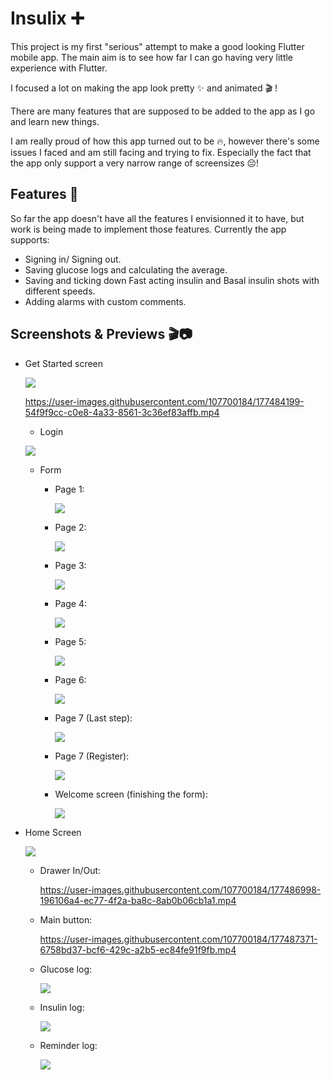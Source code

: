 # Insulix ➕

This project is my first "serious" attempt to make a good looking Flutter mobile app. The main aim is to see how far I can go having very little experience with Flutter.

I focused a lot on making the app look pretty ✨ and animated 🎬 !

There are many features that are supposed to be added to the app as I go and learn new things.

I am really proud of how this app turned out to be 🔥, however there's some issues I faced and am still facing and trying to fix. Especially the fact that the app only support a very narrow range of screensizes 😔!

## Features 🚀

So far the app doesn't have all the features I envisionned it to have, but work is being made to implement those features.
Currently the app supports:

  * Signing in/ Signing out.
  * Saving glucose logs and calculating the average.
  * Saving and ticking down Fast acting insulin and Basal insulin shots with different speeds.
  * Adding alarms with custom comments.


## Screenshots & Previews 🎬📷
* Get Started screen

  ![](PreviewImages/SCR-Getstarted.png)
  
 



  https://user-images.githubusercontent.com/107700184/177484199-54f9f9cc-c0e8-4a33-8561-3c36ef83affb.mp4


  


  
  * Login

  ![](PreviewImages/SCR-Login.png)

  * Form
   
    * Page 1:
      
      ![](PreviewImages/SCR-Page1Form.png)
      
    * Page 2:
    
      ![](PreviewImages/SCR-Page2Form.png)
    
    * Page 3:
    
      ![](PreviewImages/SCR-Page3Form.png)
      
    * Page 4:  
    
      ![](PreviewImages/SCR-Page4Form.png)
      
    * Page 5:
    
      ![](PreviewImages/SCR-Page5Form.png)
      
    * Page 6:
      
      ![](PreviewImages/SCR-Page6Form.png)
      
    * Page 7 (Last step):
    
      ![](PreviewImages/SCR-Page7Form.png)
      
    * Page 7 (Register):
    
      ![](PreviewImages/SCR-Page7FormRegister.png)
      
    * Welcome screen (finishing the form):
    
      ![](PreviewImages/SCR-WelcomeForm.png)
      
* Home Screen

  ![](PreviewImages/SCR-HomeScreen.png)
  
  * Drawer In/Out:

    https://user-images.githubusercontent.com/107700184/177486998-196106a4-ec77-4f2a-ba8c-8ab0b06cb1a1.mp4

  * Main button:

    https://user-images.githubusercontent.com/107700184/177487371-6758bd37-bcf6-429c-a2b5-ec84fe91f9fb.mp4
    
  * Glucose log:
  
    ![](PreviewImages/SCR-GlucoseLog.png)
    
  * Insulin log:
  
    ![](PreviewImages/SCR-InsulinLog.png)
    
  * Reminder log:
  
    ![](PreviewImages/SCR-ReminderLog.png)


    
  
